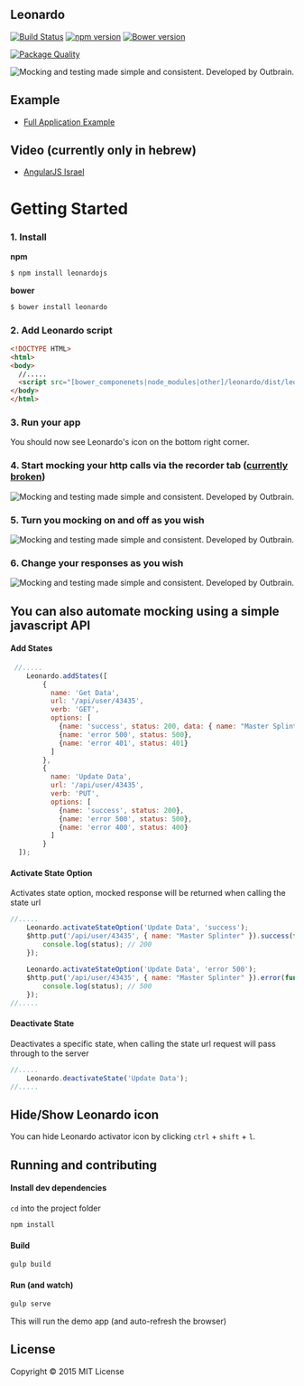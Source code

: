 ## Leonardo
[![Build Status](https://travis-ci.org/outbrain/Leonardo.svg?branch=master)](https://travis-ci.org/outbrain/Leonardo)
[![npm version](https://badge.fury.io/js/leonardojs.svg)](http://badge.fury.io/js/leonardojs)
[![Bower version](https://badge.fury.io/bo/leonardo.svg)](http://badge.fury.io/bo/leonardo)

[![Package Quality](http://npm.packagequality.com/badge/leonardojs.png)](http://packagequality.com/#?package=leonardojs)

![Mocking and testing made simple and consistent. Developed by Outbrain.](https://raw.githubusercontent.com/outbrain/Leonardo/master/leonardo.png)

## Example

* [Full Application Example](http://outbrain.github.io/Leonardo/examples/angularIL/)


## Video (currently only in hebrew)
* [AngularJS Israel](https://www.youtube.com/watch?v=zPBmMiJZ5O8)
 
# Getting Started

### 1. Install

__npm__
```sh
$ npm install leonardojs
```

__bower__
```sh
$ bower install leonardo
```

### 2. Add Leonardo script

```html
<!DOCTYPE HTML>
<html>
<body>
  //.....
  <script src="[bower_componenets|node_modules|other]/leonardo/dist/leonardo.js"></script>
</body>
</html>
```

### 3. Run your app
You should now see Leonardo's icon on the bottom right corner.<br/>

### 4. Start mocking your http calls via the recorder tab ([currently broken](https://github.com/outbrain/Leonardo/issues/132))
![Mocking and testing made simple and consistent. Developed by Outbrain.](https://raw.githubusercontent.com/outbrain/Leonardo/master/images/recorder.png)

### 5. Turn you mocking on and off as you wish
![Mocking and testing made simple and consistent. Developed by Outbrain.](https://raw.githubusercontent.com/outbrain/Leonardo/master/images/scenario.png)

### 6. Change your responses as you wish
![Mocking and testing made simple and consistent. Developed by Outbrain.](https://raw.githubusercontent.com/outbrain/Leonardo/master/images/responses.png)

## You can also automate mocking using a simple javascript API
#### Add States
```javascript
 //.....
    Leonardo.addStates([
        {
          name: 'Get Data',
          url: '/api/user/43435',
          verb: 'GET',
          options: [
            {name: 'success', status: 200, data: { name: "Master Splinter" }},
            {name: 'error 500', status: 500},
            {name: 'error 401', status: 401}
          ]
        },
        {
          name: 'Update Data',
          url: '/api/user/43435',
          verb: 'PUT',
          options: [
            {name: 'success', status: 200},
            {name: 'error 500', status: 500},
            {name: 'error 400', status: 400}
          ]
        }
  ]);
```

#### Activate State Option
Activates state option, mocked response will be returned when calling the state url
```javascript
//.....
    Leonardo.activateStateOption('Update Data', 'success');
    $http.put('/api/user/43435', { name: "Master Splinter" }).success(function(data, status) {
        console.log(status); // 200 
    });
    
    Leonardo.activateStateOption('Update Data', 'error 500');
    $http.put('/api/user/43435', { name: "Master Splinter" }).error(function(data, status) {
        console.log(status); // 500 
    });
//.....
```

#### Deactivate State
Deactivates a specific state, when calling the state url request will pass through to the server
```javascript
//.....
    Leonardo.deactivateState('Update Data');
//.....
```

## Hide/Show Leonardo icon
You can hide Leonardo activator icon by clicking `ctrl` + `shift` + `l`.





## Running and contributing


#### Install dev dependencies

`cd` into the project folder

```bash
npm install
```

#### Build

```bash
gulp build
```

#### Run (and watch)

```bash
gulp serve
```

This will run the demo app (and auto-refresh the browser)

## License
Copyright &copy; 2015 MIT License
